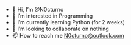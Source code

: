 - 👋 Hi, I’m @N0cturno
- 👀 I’m interested in Programming
- 🌱 I’m currently learning Python (for 2 weeks)
- 💞️ I’m looking to collaborate on nothing
- 📫 How to reach me N0cturno@outlook.com
